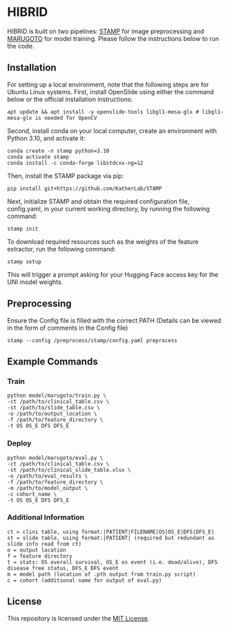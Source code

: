 # HIBRID
HIBRID is built on two pipelines: [STAMP](https://github.com/KatherLab/STAMP) for image preprocessing and [MARUGOTO](https://github.com/KatherLab/marugoto/tree/survival) for model training. Please follow the instructions below to run the code.
## Installation 
For setting up a local environment, note that the following steps are for Ubuntu Linux systems. First, install OpenSlide using either the command below or the official installation instructions:
```
apt update && apt install -y openslide-tools libgl1-mesa-glx # libgl1-mesa-glx is needed for OpenCV
```
Second, install conda on your local computer, create an environment with Python 3.10, and activate it:
```
conda create -n stamp python=3.10
conda activate stamp
conda install -c conda-forge libstdcxx-ng=12
```
Then, install the STAMP package via pip:
```
pip install git+https://github.com/KatherLab/STAMP
```
Next, initialize STAMP and obtain the required configuration file, config.yaml, in your current working directory, by running the following command:
```
stamp init
```
To download required resources such as the weights of the feature extractor, run the following command:
```
stamp setup
```
This will trigger a prompt asking for your Hugging Face access key for the UNI model weights.
## Preprocessing
Ensure the Config file is filled with the correct PATH (Details can be viewed in the form of comments in the Config file)
```
stamp --config /preprocess/stamp/config.yaml preprocess  
```

## Example Commands
### Train
```
python model/marugoto/train.py \
-ct /path/to/clinical_table.csv \
-st /path/to/slide_table.csv \
-o /path/to/output_location \
-f /path/to/feature_directory \
-t OS OS_E DFS DFS_E
```
### Deploy
```
python model/marugoto/eval.py \
-ct /path/to/clinical_table.csv \
-st /path/to/clinical_slide_table.xlsx \
-o /path/to/eval_results \
-f /path/to/feature_directory \
-m /path/to/model_output \
-c cohort_name \
-t OS OS_E DFS DFS_E
```
### Additional Information
```
ct = clini table, using format:|PATIENT|FILENAME|OS|OS_E|DFS|DFS_E|
st = slide table, using format:|PATIENT| (required but redundant as slide info read from ct)
o = output location
f = feature directory
t = stats: OS overall survival, OS_E os event (i.e. dead/alive), DFS disease free status, DFS_E DFS event
m = model path (location of .pth output from train.py script)
c = cohort (additional name for output of eval.py)
```
## License

This repository is licensed under the [MIT License](./LICENSE).

